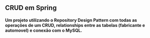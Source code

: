 ## CRUD em Spring

#### Um projeto utilizando o Repository Design Pattern com todas as operações de um CRUD, relationships entre as tabelas (fabricante e automovel) e conexão com o MySQL.
